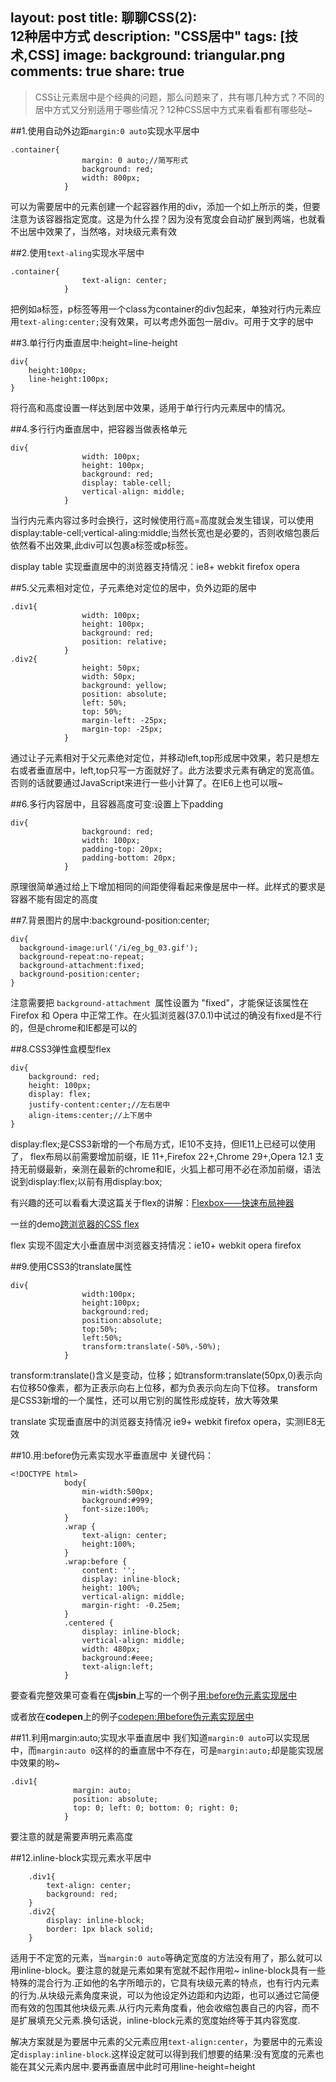 layout: post
title: 聊聊CSS(2):<br  />12种居中方式
description: "CSS居中"
tags: [技术,CSS]
image:
  background: triangular.png
comments: true
share: true
---

>CSS让元素居中是个经典的问题，那么问题来了，共有哪几种方式？不同的居中方式又分别适用于哪些情况？12种CSS居中方式来看看都有哪些哒~

##1.使用自动外边距`margin:0 auto`实现水平居中

	.container{
					margin: 0 auto;//简写形式
					background: red;
					width: 800px;
				}

可以为需要居中的元素创建一个起容器作用的div，添加一个如上所示的类，但要注意为该容器指定宽度。这是为什么捏？因为没有宽度会自动扩展到两端，也就看不出居中效果了，当然咯，对块级元素有效
<!--more-->

##2.使用`text-aling`实现水平居中

	.container{
					text-align: center;
				}

把例如a标签，p标签等用一个class为container的div包起来，单独对行内元素应用`text-aling:center;`没有效果，可以考虑外面包一层div。可用于文字的居中

##3.单行行内垂直居中:height=line-height

	div{
		height:100px;
		line-height:100px;
	}

将行高和高度设置一样达到居中效果，适用于单行行内元素居中的情况。

##4.多行行内垂直居中，把容器当做表格单元

	div{
					width: 100px;
					height: 100px;
					background: red;
					display: table-cell;
					vertical-align: middle;
				}

当行内元素内容过多时会换行，这时候使用行高=高度就会发生错误，可以使用display:table-cell;vertical-aling:middle;当然长宽也是必要的，否则收缩包裹后依然看不出效果,此div可以包裹a标签或p标签。

display table 实现垂直居中的浏览器支持情况：ie8+ webkit firefox opera

##5.父元素相对定位，子元素绝对定位的居中，负外边距的居中

	.div1{
					width: 100px;
					height: 100px;
					background: red;
					position: relative;
				}
	.div2{
					height: 50px;
					width: 50px;
					background: yellow;
					position: absolute;
					left: 50%;
					top: 50%;
					margin-left: -25px;
					margin-top: -25px;
				}

通过让子元素相对于父元素绝对定位，并移动left,top形成居中效果，若只是想左右或者垂直居中，left,top只写一方面就好了。此方法要求元素有确定的宽高值。否则的话就要通过JavaScript来进行一些小计算了。在IE6上也可以哦~

##6.多行内容居中，且容器高度可变:设置上下padding

	div{
					background: red;
					width: 100px;
					padding-top: 20px;
					padding-bottom: 20px;
				}

原理很简单通过给上下增加相同的间距使得看起来像是居中一样。此样式的要求是容器不能有固定的高度

##7.背景图片的居中:background-position:center;

	div{ 
	  background-image:url('/i/eg_bg_03.gif');
	  background-repeat:no-repeat;
	  background-attachment:fixed;
	  background-position:center;
	}

注意需要把 `background-attachment `属性设置为 "fixed"，才能保证该属性在 Firefox 和 Opera 中正常工作。在火狐浏览器(37.0.1)中试过的确没有fixed是不行的，但是chrome和IE都是可以的

##8.CSS3弹性盒模型flex

	div{ 
	  	background: red;
		height: 100px;
		display: flex;
		justify-content:center;//左右居中
		align-items:center;//上下居中
	}

display:flex;是CSS3新增的一个布局方式，IE10不支持，但IE11上已经可以使用了，
flex布局以前需要增加前缀，IE 11+,Firefox 22+,Chrome 29+,Opera 12.1 支持无前缀最新，亲测在最新的chrome和IE，火狐上都可用不必在添加前缀，语法说到display:flex;以前有用display:box;

有兴趣的还可以看看大漠这篇关于flex的讲解：[Flexbox——快速布局神器](http://www.w3cplus.com/css3/flexbox-basics.html)

一丝的demo[跨浏览器的CSS flex](http://jsbin.com/IPOyuPI/1)

flex 实现不固定大小垂直居中浏览器支持情况：ie10+ webkit opera firefox

##9.使用CSS3的translate属性

	div{
					width:100px;
					height:100px;
					background:red;
				    position:absolute;
					top:50%;
					left:50%;
					transform:translate(-50%,-50%);
				}

transform:translate()含义是变动，位移；如transform:translate(50px,0)表示向右位移50像素，都为正表示向右上位移，都为负表示向左向下位移。
transform是CSS3新增的一个属性，还可以用它别的属性形成旋转，放大等效果

translate 实现垂直居中的浏览器支持情况 ie9+ webkit firefox opera，实测IE8无效

##10.用:before伪元素实现水平垂直居中
关键代码：

	<!DOCTYPE html>
				body{
				    min-width:500px;
				    background:#999;
				    font-size:100%;
				}
				.wrap {
				    text-align: center;
				    height:100%;
				}
				.wrap:before {
				    content: '';
				    display: inline-block;
				    height: 100%;
				    vertical-align: middle;
				    margin-right: -0.25em;
				}
				.centered {
				    display: inline-block;
				    vertical-align: middle;
				    width: 480px;
				    background:#eee;
				    text-align:left;
				}

要查看完整效果可查看在偶**jsbin**上写的一个例子[用:before伪元素实现居中](http://jsbin.com/sozaxalole/1/edit?html,css,output)

或者放在**codepen**上的例子[codepen:用before伪元素实现居中](http://codepen.io/anon/pen/vEwgvW)

##11.利用margin:auto;实现水平垂直居中
我们知道`margin:0 auto`可以实现居中，而`margin:auto 0`这样的的垂直居中不存在，可是`margin:auto;`却是能实现居中效果的哟~

	.div1{
				  margin: auto;  
				  position: absolute;  
				  top: 0; left: 0; bottom: 0; right: 0;  
				}

要注意的就是需要声明元素高度

##12.inline-block实现元素水平居中

		.div1{
            text-align: center;
            background: red;
        }
        .div2{
            display: inline-block;
            border: 1px black solid;
        }
        
适用于不定宽的元素，当`margin:0 auto`等确定宽度的方法没有用了，那么就可以用inline-block。要注意的就是元素如果有宽就不起作用啦~
inline-block具有一些特殊的混合行为.正如他的名字所暗示的，它具有块级元素的特点，也有行内元素的行为.从块级元素角度来说，可以为他设定外边距和内边距，也可以通过它简便而有效的包围其他块级元素.从行内元素角度看，他会收缩包裹自己的内容，而不是扩展填充父元素.换句话说，inline-block元素的宽度始终等于其内容宽度.

解决方案就是为要居中元素的父元素应用`text-align:center`，为要居中的元素设定`display:inline-block`.这样设定就可以得到我们想要的结果:没有宽度的元素也能在其父元素内居中.要再垂直居中此时可用line-height=height